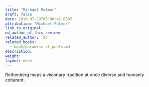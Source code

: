 ```yaml
---
title: "Michael Palmer"
draft: false
date: 2010-07-29T05:00:42.000Z
attribution: "Michael Palmer"
link_to_original:
nd_author_of_this_review:
related_author: .md
related_books:
  - book/paradise-of-poets.md
description:
weight:
layout: none
---
```

Rothenberg maps a visionary tradition at once diverse and humanly coherent.

